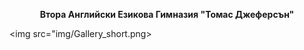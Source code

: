 <p align="center">
<b>Втора Английски Езикова Гимназия "Томас Джеферсън"</b>

   <img src="img/Gallery_short.png>
</p
  

